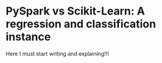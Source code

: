 # PySpark vs Scikit-Learn: A regression and classification instance

Here I must start writing and explaining!!!

